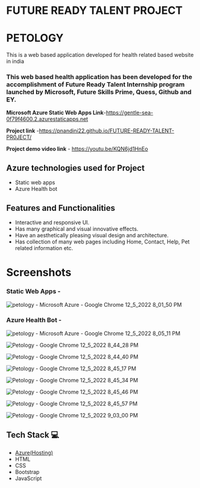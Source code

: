 # FUTURE READY TALENT PROJECT 
# PETOLOGY

This is a web based application developed for health related based website in india

### This web based health application has been developed for the accomplishment of Future Ready Talent Internship program launched by Microsoft, Future Skills Prime, Quess, Github and EY.

**Microsoft Azure Static Web Apps Link**-https://gentle-sea-0f79f4600.2.azurestaticapps.net

**Project link** -https://pnandini22.github.io/FUTURE-READY-TALENT-PR0JECT/

**Project demo video link** - https://youtu.be/KQN6jd1HnEo

## Azure technologies used for Project

- Static web apps
- Azure Health bot

## Features and Functionalities 

- Interactive and responsive UI.
- Has many graphical and visual innovative effects.
- Have an aesthetically pleasing visual design and architecture.
- Has collection of many web pages including Home, Contact, Help, Pet related information etc.

# Screenshots

### Static Web Apps -
![petology - Microsoft Azure - Google Chrome 12_5_2022 8_01_50 PM](https://user-images.githubusercontent.com/118961667/205662898-2ba19ebb-57eb-4279-9e71-11310468dd90.png)

### Azure Health Bot -
![petology - Microsoft Azure - Google Chrome 12_5_2022 8_05_11 PM](https://user-images.githubusercontent.com/118961667/205663597-e731d6c2-20b2-42a2-8989-a65feff63624.png)

![Petology - Google Chrome 12_5_2022 8_44_28 PM](https://user-images.githubusercontent.com/118961667/205673448-b74e6e28-c084-4220-bd40-ea993c478844.png)

![Petology - Google Chrome 12_5_2022 8_44_40 PM](https://user-images.githubusercontent.com/118961667/205673586-cfab2c9f-45b4-4690-aca1-e4336f986414.png)

![Petology - Google Chrome 12_5_2022 8_45_17 PM](https://user-images.githubusercontent.com/118961667/205673693-fc20a975-8716-4c05-a514-645cbeed7aea.png)

![Petology - Google Chrome 12_5_2022 8_45_34 PM](https://user-images.githubusercontent.com/118961667/205673792-a5000867-173a-4e58-93dd-88d7c7b950fa.png)

![Petology - Google Chrome 12_5_2022 8_45_46 PM](https://user-images.githubusercontent.com/118961667/205673863-8efa0c15-f7ef-4c13-be72-27c284ee0300.png)

![Petology - Google Chrome 12_5_2022 8_45_57 PM](https://user-images.githubusercontent.com/118961667/205674371-b65a87cc-124f-4ec6-a8ce-f928afcc3ea1.png)

![Petology - Google Chrome 12_5_2022 9_03_00 PM](https://user-images.githubusercontent.com/118961667/205677270-fedceacd-265a-43ce-b24b-5dcd09aac572.png)


## Tech Stack 💻

- [Azure(Hosting)](https://azure.microsoft.com/en-in/features/azure-portal/)
- HTML
- CSS
- Bootstrap
- JavaScript
